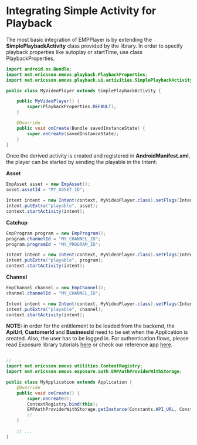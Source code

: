 # Integrating Simple Activity for Playback

The most basic integration of EMPPlayer is by extending the **SimplePlaybackActivity** class provided by the library.
In order to specify playback properties like autoplay or startTime, use class PlaybackProperties.
 
```java
import android.os.Bundle;
import net.ericsson.emovs.playback.PlaybackProperties;
import net.ericsson.emovs.playback.ui.activities.SimplePlaybackActivity;

public class MyVideoPlayer extends SimplePlaybackActivity {

    public MyVideoPlayer() {
        super(PlaybackProperties.DEFAULT);
    }

    @Override
    public void onCreate(Bundle savedInstanceState) {
        super.onCreate(savedInstanceState);
    }
}
```

Once the derived activity is created and registered in **AndroidManifest.xml**, the player can be started by sending the playable in the Intent:

**Asset**

```java
EmpAsset asset = new EmpAsset();
asset.assetId = "MY_ASSET_ID";

Intent intent = new Intent(context, MyVideoPlayer.class).setFlags(Intent.FLAG_ACTIVITY_NEW_TASK);
intent.putExtra("playable", asset);
context.startActivity(intent);
```

**Catchup**

```java
EmpProgram program = new EmpProgram();
program.channelId = "MY_CHANNEL_ID";
program.programId = "MY_PROGRAM_ID";

Intent intent = new Intent(context, MyVideoPlayer.class).setFlags(Intent.FLAG_ACTIVITY_NEW_TASK);
intent.putExtra("playable", program);
context.startActivity(intent);
```

**Channel**

```java
EmpChannel channel = new EmpChannel();
channel.channelId = "MY_CHANNEL_ID";

Intent intent = new Intent(context, MyVideoPlayer.class).setFlags(Intent.FLAG_ACTIVITY_NEW_TASK);
intent.putExtra("playable", channel);
context.startActivity(intent);
```

**NOTE:** in order for the entitlement to be loaded from the backend, the **ApiUrl**, **CustomerId** and **BusinessId** need to be set when the Application is created. 
Also, the user has to be logged in. For authentication flows, please read Exposure library tutorials [here](https://github.com/EricssonBroadcastServices/AndroidClientExposure/tree/master/tutorials) or check our reference app [here](https://github.com/EricssonBroadcastServices/AndroidClientReferenceApp). 

```java

// ...
import net.ericsson.emovs.utilities.ContextRegistry;
import net.ericsson.emovs.exposure.auth.EMPAuthProviderWithStorage;

public class MyApplication extends Application {
    @Override
    public void onCreate() {
        super.onCreate();
        ContextRegistry.bind(this);
        EMPAuthProviderWithStorage.getInstance(Constants.API_URL, Constants.CUSTOMER, Constants.BUSSINESS_UNIT);
		// ...
	}
	
	// ...
}
```